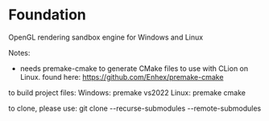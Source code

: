 # Foundation
OpenGL rendering sandbox engine for Windows and Linux

Notes:
- needs premake-cmake to generate CMake files to use with CLion on Linux. found here: https://github.com/Enhex/premake-cmake

to build project files:
Windows: premake vs2022
Linux: premake cmake

to clone, please use: git clone --recurse-submodules --remote-submodules <repo-URL>
